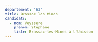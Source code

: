 ```yaml
---
departement: '63'
title: Brassac-les-Mines
candidats:
  - nom: Veyssere
    prenom: Stéphane
    liste: Brassac-les-Mines à l'Unisson
---
```

